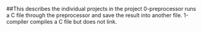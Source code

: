 ##This describes the individual projects in the project
0-preprocessor runs a C file through the preprocessor and save the result into another file.
1-compiler compiles a C file but does not link.
